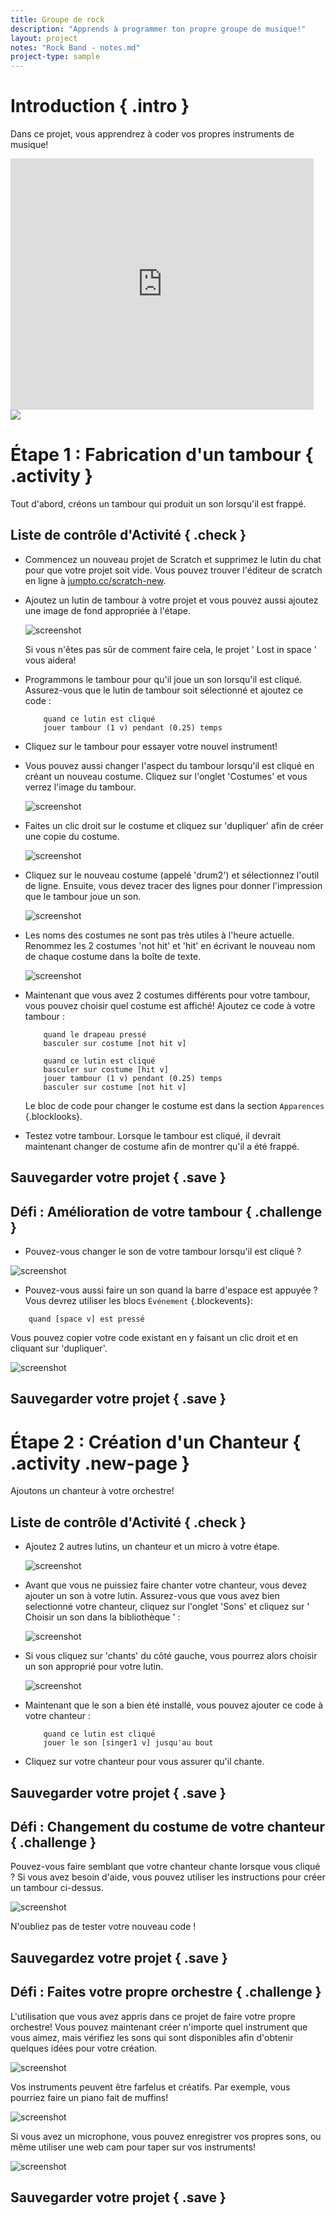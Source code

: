```yaml
---
title: Groupe de rock
description: "Apprends à programmer ton propre groupe de musique!"
layout: project
notes: "Rock Band - notes.md"
project-type: sample
---
```


# Introduction { .intro }

Dans ce projet, vous apprendrez à coder vos propres instruments de musique!

<div class="scratch-preview">
 <iframe allowtransparency="true" width="485" height="402" src="https://scratch.mit.edu/projects/embed/26741186/?autostart=false" frameborder="0"></iframe>
 <img src="images/band-final.png">
</div>

# Étape 1 : Fabrication d'un tambour { .activity }

Tout d'abord, créons un tambour qui produit un son lorsqu'il est frappé.

## Liste de contrôle d'Activité { .check }

+ Commencez un nouveau projet de Scratch et supprimez le lutin du chat pour que votre projet soit vide. Vous pouvez trouver l'éditeur de scratch en ligne à <a href="http://jumpto.cc/scratch-new">jumpto.cc/scratch-new</a>.

+ Ajoutez un lutin de tambour à votre projet et vous pouvez aussi ajoutez une image de fond appropriée à l'étape.

	![screenshot](images/band-stage.png)

	Si vous n'êtes pas sûr de comment faire cela, le projet ' Lost in space ' vous aidera!

+ Programmons le tambour pour qu'il joue un son lorsqu'il est cliqué. Assurez-vous que le lutin de tambour soit sélectionné et ajoutez ce code :

	```blocks
		quand ce lutin est cliqué
		jouer tambour (1 v) pendant (0.25) temps
	```

+ Cliquez sur le tambour pour essayer votre nouvel instrument!

+ Vous pouvez aussi changer l'aspect du tambour lorsqu'il est cliqué en créant un nouveau costume. Cliquez sur l'onglet 'Costumes' et vous verrez l'image du tambour.

	![screenshot](images/band-drum-costume.png)

+ Faites un clic droit sur le costume et cliquez sur 'dupliquer' afin de créer une copie du costume.

	![screenshot](images/band-drum-duplicate.png)

+ Cliquez sur le nouveau costume (appelé 'drum2') et sélectionnez l'outil de ligne. Ensuite, vous devez tracer des lignes pour donner l'impression que le tambour joue un son.

	![screenshot](images/band-drum-hit.png)

+ Les noms des costumes ne sont pas très utiles à l'heure actuelle. Renommez les 2 costumes 'not hit' et 'hit' en écrivant le nouveau nom de chaque costume dans la boîte de texte.

	![screenshot](images/band-drum-name.png)

+ Maintenant que vous avez 2 costumes différents pour votre tambour, vous pouvez choisir quel costume est affiché! Ajoutez ce code à votre tambour :

	```blocks
		quand le drapeau pressé
		basculer sur costume [not hit v]

		quand ce lutin est cliqué
		basculer sur costume [hit v]
		jouer tambour (1 v) pendant (0.25) temps
		basculer sur costume [not hit v]
	```

	Le bloc de code pour changer le costume est dans la section `Apparences` {.blocklooks}.

+ Testez votre tambour. Lorsque le tambour est cliqué, il devrait maintenant changer de costume afin de montrer qu'il a été frappé.

## Sauvegarder votre projet { .save }

## Défi : Amélioration de votre tambour { .challenge }

+ Pouvez-vous changer le son de votre tambour lorsqu'il est cliqué ?

![screenshot](images/band-drum-sound.png)

+ Pouvez-vous aussi faire un son quand la barre d'espace est appuyée ? Vous devrez utiliser les blocs `Événement` {.blockevents}:

```blocks
	quand [space v] est pressé
```

 Vous pouvez copier votre code existant en y faisant un clic droit et en cliquant sur 'dupliquer'.

![screenshot](images/band-duplicate-code.png)

## Sauvegarder votre projet { .save }

# Étape 2 : Création d'un Chanteur { .activity .new-page }

Ajoutons un chanteur à votre orchestre!

## Liste de contrôle d'Activité { .check }

+ Ajoutez 2 autres lutins, un chanteur et un micro à votre étape.

	![screenshot](images/band-singer-mic.png)

+ Avant que vous ne puissiez faire chanter votre chanteur, vous devez ajouter un son à votre lutin. Assurez-vous que vous avez bien selectionné votre chanteur, cliquez sur l'onglet 'Sons' et cliquez sur ' Choisir un son dans la bibliothèque ' :

	![screenshot](images/band-import-sound.png)

+ Si vous cliquez sur 'chants' du côté gauche, vous pourrez alors choisir un son approprié pour votre lutin.

	![screenshot](images/band-choose-sound.png)

+ Maintenant que le son a bien été installé, vous pouvez ajouter ce code à votre chanteur :

	```blocks
		quand ce lutin est cliqué
		jouer le son [singer1 v] jusqu'au bout
	```

+ Cliquez sur votre chanteur pour vous assurer qu'il chante.

## Sauvegarder votre projet { .save }

## Défi : Changement du costume de votre chanteur { .challenge }
Pouvez-vous faire  semblant  que votre chanteur chante lorsque vous cliqué ? Si vous avez besoin d'aide, vous pouvez utiliser les instructions pour créer un tambour ci-dessus.

![screenshot](images/band-singer-final.png)

N'oubliez pas de tester votre nouveau code !

## Sauvegardez votre projet { .save }

## Défi : Faites votre propre orchestre { .challenge }
L'utilisation que vous avez appris dans ce projet de faire votre propre orchestre! Vous pouvez maintenant créer n'importe quel instrument que vous aimez, mais vérifiez les sons qui sont disponibles afin d'obtenir quelques idées pour votre création.

![screenshot](images/band-ideas.png)

Vos instruments peuvent être farfelus et créatifs. Par exemple, vous pourriez faire un piano fait de muffins!

![screenshot](images/band-piano.png)

Si vous avez un microphone, vous pouvez enregistrer vos propres sons, ou même utiliser une web cam pour taper sur vos instruments!

![screenshot](images/band-io.png)

## Sauvegarder votre projet { .save }

